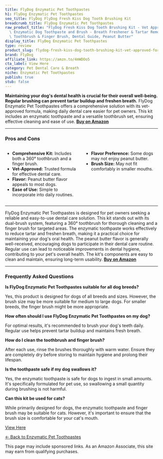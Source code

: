 ```yaml
---
title: FlyDog Enzymatic Pet Toothpastes
h1: FlyDog Enzymatic Pet Toothpastes
seo_title: FlyDog FlyDog Fresh Kiss Dog Tooth Brushing Kit
breadcrumb_title: FlyDog Enzymatic Pet Toothpastes
raw_product_title: "FlyDog Fresh Kiss Dog Tooth Brushing Kit - Vet Approved Formula,\
  \ Enzymatic Dog Toothpaste and Brush - Breath Freshener & Tartar Remover, 360\xB0\
  \ Toothbrush & Finger Brush, Dental Guide, Peanut Butter"
display_title: FlyDog Enzymatic Pet Toothpastes
type: review
product_slug: flydog-fresh-kiss-dog-tooth-brushing-kit-vet-approved-formula-enzymatic-7c2657d4
brand: FlyDog
affiliate_link: https://amzn.to/4mWDOo5
cta_label: View Here
category: Pet Dental Care & Breath
niche: Enzymatic Pet Toothpastes
publish: true
stub: false
---
```


<div id="intro" class="full-width">
  <p><strong>Maintaining your dog's dental health is crucial for their overall well-being. Regular brushing can prevent tartar buildup and freshen breath.</strong> FlyDog Enzymatic Pet Toothpastes offers a comprehensive solution with its vet-approved formula, making daily dental care easier for pet owners. This kit includes an enzymatic toothpaste and a versatile toothbrush set, ensuring effective cleaning and ease of use. <a href="https://amzn.to/4mWDOo5" rel="nofollow sponsored noopener" target="_blank"><strong>Buy on Amazon</strong></a></p>
</div>

<hr />
<h3 id="pros-cons">Pros and Cons</h3>
<div class="pc-grid" style="display:grid;grid-template-columns:1fr 1fr;gap:16px;">
  <ul>
    <li><strong>Comprehensive Kit:</strong> Includes both a 360° toothbrush and a finger brush.</li>
    <li><strong>Vet-Approved:</strong> Trusted formula for effective dental care.</li>
    <li><strong>Flavor:</strong> Peanut butter flavor appeals to most dogs.</li>
    <li><strong>Ease of Use:</strong> Simple to incorporate into daily routines.</li>
  </ul>
  <ul>
    <li><strong>Flavor Preference:</strong> Some dogs may not enjoy peanut butter.</li>
    <li><strong>Brush Size:</strong> May not fit comfortably in smaller mouths.</li>
  </ul>
</div>
<hr />

<div class="full-width">
  <p>FlyDog Enzymatic Pet Toothpastes is designed for pet owners seeking a reliable and easy-to-use dental care solution. This kit stands out with its dual-brush system, featuring a 360° toothbrush for thorough cleaning and a finger brush for targeted areas. The enzymatic toothpaste works effectively to reduce tartar and freshen breath, making it a practical choice for maintaining your dog's oral health. The peanut butter flavor is generally well-received, encouraging dogs to participate in their dental care routine. Regular use can lead to noticeable improvements in dental hygiene, contributing to your pet's overall health. The kit's components are easy to clean and maintain, ensuring long-term usability. <a href="https://amzn.to/4mWDOo5" rel="nofollow sponsored noopener" target="_blank"><strong>Buy on Amazon</strong></a></p>
</div>

<hr />
<h3 id="faqs">Frequently Asked Questions</h3>

<p><strong>Is FlyDog Enzymatic Pet Toothpastes suitable for all dog breeds?</strong></p>
<p>Yes, this product is designed for dogs of all breeds and sizes. However, the brush size may be more suitable for medium to large dogs. For smaller breeds, the finger brush might be more appropriate.</p>

<p><strong>How often should I use FlyDog Enzymatic Pet Toothpastes on my dog?</strong></p>
<p>For optimal results, it's recommended to brush your dog's teeth daily. Regular use helps prevent tartar buildup and maintains fresh breath.</p>

<p><strong>How do I clean the toothbrush and finger brush?</strong></p>
<p>After each use, rinse the brushes thoroughly with warm water. Ensure they are completely dry before storing to maintain hygiene and prolong their lifespan.</p>

<p><strong>Is the toothpaste safe if my dog swallows it?</strong></p>
<p>Yes, the enzymatic toothpaste is safe for dogs to ingest in small amounts. It's specifically formulated for pet use, so swallowing a small quantity during brushing is not harmful.</p>

<p><strong>Can this kit be used for cats?</strong></p>
<p>While primarily designed for dogs, the enzymatic toothpaste and finger brush may be suitable for cats. However, it's important to ensure that the brush size is comfortable for your cat's mouth.</p>
<p><a class="btn" href="https://amzn.to/4mWDOo5" target="_blank" rel="nofollow sponsored noopener">View Here</a></p>
<p><a href="/roundups/pet-dental-care-breath/enzymatic-pet-toothpastes/">← Back to Enzymatic Pet Toothpastes</a></p>
<aside class="disclosure">This page may include sponsored links. As an Amazon Associate, this site may earn from qualifying purchases.</aside>
